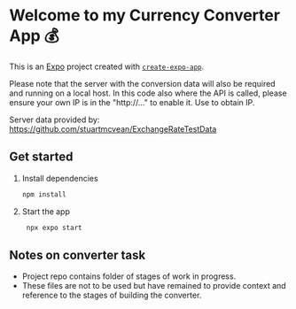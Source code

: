 # Welcome to my Currency Converter App 💰
This is an [Expo](https://expo.dev) project created with [`create-expo-app`](https://www.npmjs.com/package/create-expo-app).

Please note that the server with the conversion data will also be required and running on a local host. In this code also where the API is called, please ensure your own IP is in the "http://…" to enable it. Use <ipconfig getifaddr en0> to obtain IP.

Server data provided by: https://github.com/stuartmcvean/ExchangeRateTestData

## Get started

1. Install dependencies

   ```bash
   npm install
   ```

2. Start the app

   ```bash
    npx expo start
   ```

## Notes on converter task

- Project repo contains folder of stages of work in progress.
- These files are not to be used but have remained to provide context and reference to the stages of building the converter.
